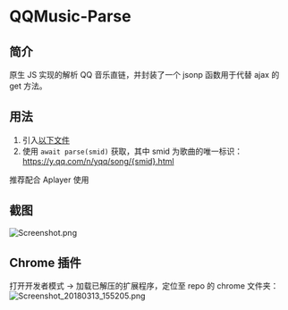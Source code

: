 # QQMusic-Parse

## 简介
原生 JS 实现的解析 QQ 音乐直链，并封装了一个 jsonp 函数用于代替 ajax 的 get 方法。

## 用法
1. 引入[以下文件](https://raw.githubusercontent.com/WincerChan/QQMusic-Parse/master/dist/prase-min.js)
2. 使用 `await parse(smid)` 获取，其中 smid 为歌曲的唯一标识：https://y.qq.com/n/yqq/song/{smid}.html

推荐配合 Aplayer 使用

## 截图
![Screenshot.png](https://i.loli.net/2018/04/17/5ad5997386fd7.png)

## Chrome 插件
打开开发者模式 -> 加载已解压的扩展程序，定位至 repo 的 chrome 文件夹：
![Screenshot_20180313_155205.png](https://i.loli.net/2018/04/23/5add525fcad5f.png)


